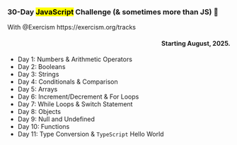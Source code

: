 <h3>30-Day <mark>JavaScript</mark> Challenge (& sometimes more than JS) 🚀</h3>
<p>With @Exercism <span>https://exercism.org/tracks</span></p>

<h4 align='right'>Starting August, 2025.</h4>

- Day 1: Numbers & Arithmetic Operators
- Day 2: Booleans
- Day 3: Strings
- Day 4: Conditionals & Comparison
- Day 5: Arrays
- Day 6: Increment/Decrement & For Loops
- Day 7: While Loops & Switch Statement
- Day 8: Objects
- Day 9: Null and Undefined
- Day 10: Functions
- Day 11: Type Conversion & ```TypeScript``` Hello World  
